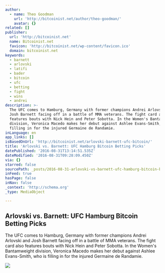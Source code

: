 ```yaml
---
author:
  - name: Theo Goodman
    url: 'http://bitcoinist.net/author/theo-goodman/'
    avatar: {}
related: []
publisher:
  url: 'http://bitcoinist.net'
  name: Bitcoinist.net
  favicon: 'http://bitcoinist.net/wp-content/favicon.ico'
  domain: bitcoinist.net
keywords:
  - barnett
  - arlovski
  - latifi
  - bader
  - bitcoin
  - ufc
  - betting
  - fight
  - wins
  - andrei
description: >-
  The UFC comes to Hamburg, Germany with former champions Andrei Arlovski and
  Josh Barnett facing off in a battle of MMA veterans. The fight card also
  features bouts with Nick Hein and Peter Sobotta. In the Women's Bantamweight
  division, Veronica Macedo makes her debut against Ashlee Evans-Smith, who is
  filling in for the injured Germaine de Randamie.
inLanguage: en
app_links: []
isBasedOnUrl: 'http://bitcoinist.net/arlovski-barnett-ufc-bitcoin/'
title: 'Arlovski vs. Barnett: UFC Hamburg Bitcoin Betting Picks'
datePublished: '2016-08-31T13:14:51.535Z'
dateModified: '2016-08-31T09:28:09.450Z'
via: {}
starred: false
sourcePath: _posts/2016-08-31-arlovski-vs-barnett-ufc-hamburg-bitcoin-betting-picks.md
inFeed: true
hasPage: false
inNav: false
_context: 'http://schema.org'
_type: MediaObject

---
```

<article style=""><h1>Arlovski vs. Barnett: UFC Hamburg Bitcoin Betting Picks</h1><p>The UFC comes to Hamburg, Germany with former champions Andrei Arlovski and Josh Barnett facing off in a battle of MMA veterans. The fight card also features bouts with Nick Hein and Peter Sobotta. In the Women's Bantamweight division, Veronica Macedo makes her debut against Ashlee Evans-Smith, who is filling in for the injured Germaine de Randamie.</p><img src="http://bitcoinist.net/wp-content/uploads/2016/07/bitcoinist_mma.jpg" /></article>